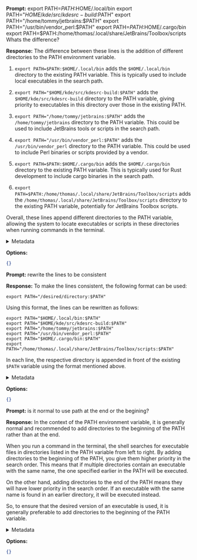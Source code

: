 **Prompt:**
export PATH=$PATH:$HOME/.local/bin
export PATH="$HOME/kde/src/kdesrc-build:$PATH"
export PATH="/home/tommy/jetbrains:$PATH" 
export PATH="/usr/bin/vendor_perl:$PATH"
export PATH=$PATH:$HOME/.cargo/bin
export PATH=$PATH:/home/thomas/.local/share/JetBrains/Toolbox/scripts
 Whats the difference?

**Response:**
The difference between these lines is the addition of different directories to the PATH environment variable.

1. `export PATH=$PATH:$HOME/.local/bin` adds the `$HOME/.local/bin` directory to the existing PATH variable. This is typically used to include local executables in the search path.

2. `export PATH="$HOME/kde/src/kdesrc-build:$PATH"` adds the `$HOME/kde/src/kdesrc-build` directory to the PATH variable, giving priority to executables in this directory over those in the existing PATH.

3. `export PATH="/home/tommy/jetbrains:$PATH"` adds the `/home/tommy/jetbrains` directory to the PATH variable. This could be used to include JetBrains tools or scripts in the search path.

4. `export PATH="/usr/bin/vendor_perl:$PATH"` adds the `/usr/bin/vendor_perl` directory to the PATH variable. This could be used to include Perl binaries or scripts provided by a vendor.

5. `export PATH=$PATH:$HOME/.cargo/bin` adds the `$HOME/.cargo/bin` directory to the existing PATH variable. This is typically used for Rust development to include cargo binaries in the search path.

6. `export PATH=$PATH:/home/thomas/.local/share/JetBrains/Toolbox/scripts` adds the `/home/thomas/.local/share/JetBrains/Toolbox/scripts` directory to the existing PATH variable, potentially for JetBrains Toolbox scripts.

Overall, these lines append different directories to the PATH variable, allowing the system to locate executables or scripts in these directories when running commands in the terminal.

<details><summary>Metadata</summary>

- Duration: 9164 ms
- Datetime: 2023-08-28T12:12:32.108002
- Model: gpt-3.5-turbo-0613

</details>

**Options:**
```json
{}
```

**Prompt:**
rewrite the lines to be consistent

**Response:**
To make the lines consistent, the following format can be used:

```shell
export PATH="/desired/directory:$PATH"
```

Using this format, the lines can be rewritten as follows:

```shell
export PATH="$HOME/.local/bin:$PATH"
export PATH="$HOME/kde/src/kdesrc-build:$PATH"
export PATH="/home/tommy/jetbrains:$PATH" 
export PATH="/usr/bin/vendor_perl:$PATH"
export PATH="$HOME/.cargo/bin:$PATH"
export PATH="/home/thomas/.local/share/JetBrains/Toolbox/scripts:$PATH"
```

In each line, the respective directory is appended in front of the existing `$PATH` variable using the format mentioned above.

<details><summary>Metadata</summary>

- Duration: 4360 ms
- Datetime: 2023-08-28T12:13:17.552731
- Model: gpt-3.5-turbo-0613

</details>

**Options:**
```json
{}
```

**Prompt:**
is it normal to use path at the end or the begining?

**Response:**
In the context of the PATH environment variable, it is generally normal and recommended to add directories to the beginning of the PATH rather than at the end. 

When you run a command in the terminal, the shell searches for executable files in directories listed in the PATH variable from left to right. By adding directories to the beginning of the PATH, you give them higher priority in the search order. This means that if multiple directories contain an executable with the same name, the one specified earlier in the PATH will be executed.

On the other hand, adding directories to the end of the PATH means they will have lower priority in the search order. If an executable with the same name is found in an earlier directory, it will be executed instead.

So, to ensure that the desired version of an executable is used, it is generally preferable to add directories to the beginning of the PATH variable.

<details><summary>Metadata</summary>

- Duration: 5097 ms
- Datetime: 2023-08-28T12:14:00.232088
- Model: gpt-3.5-turbo-0613

</details>

**Options:**
```json
{}
```

